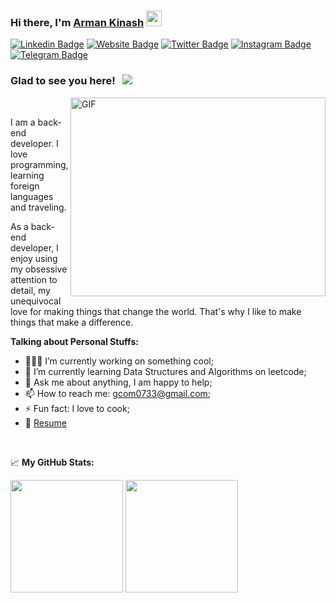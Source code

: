 ### Hi there, I'm <a href="https://gkassym.netlify.app" target="_blank">Arman Kinash</a> <img src="https://media.giphy.com/media/hvRJCLFzcasrR4ia7z/giphy.gif" width="25px">

[![Linkedin Badge](https://img.shields.io/badge/-LinkedIn-0e76a8?style=flat-square&logo=Linkedin&logoColor=white)](https://www.linkedin.com/in/arman-k-25526b22a/)
[![Website Badge](https://img.shields.io/badge/Website-3b5998?style=flat-square&logo=google-chrome&logoColor=white)](s)
[![Twitter Badge](https://img.shields.io/badge/-Twitter-00acee?style=flat-square&logo=Twitter&logoColor=white)](https://twitter..com/Arman53708175)
[![Instagram Badge](https://img.shields.io/badge/-Instagram-e4405f?style=flat-square&logo=Instagram&logoColor=white)](https://instagram.com/bych.ii/)
[![Telegram Badge](https://img.shields.io/badge/-Telegram-0088cc?style=flat-square&logo=Telegram&logoColor=white)](https://t.me/Fuellnoir)

### Glad to see you here! &nbsp; ![](https://visitor-badge.glitch.me/badge?page_id=sawqqer.sawqqer)

<img align="right" alt="GIF" src="https://github.com/Gapur/Gapur/blob/master/coding.gif?raw=true" width="408" height="318" />
</br>

I am a back-end developer. I love programming, learning foreign languages and traveling.

As a back-end developer, I enjoy using my obsessive attention to detail, my unequivocal love for making things that change the world. That's why I like to make things that make a difference.

  
**Talking about Personal Stuffs:**

- 👨🏻‍💻 I’m currently working on something cool;
- 🚀 I’m currently learning Data Structures and Algorithms on leetcode;
- 💬 Ask me about anything, I am happy to help;
- 📫 How to reach me: gcom0733@gmail.com;
- ⚡ Fun fact: I love to cook;
- 📝 [Resume]()
</br>

📈 **My GitHub Stats:**

<p>
  <img height="180em" src="https://github-readme-stats.vercel.app/api?username=sawqqer&show_icons=true&hide_border=true&&count_private=true&include_all_commits=true" />
  <img height="180em" src="https://github-readme-stats.vercel.app/api/top-langs/?username=sawqqer&exclude_repo=KNN-Image-Classification&show_icons=true&hide_border=true&layout=compact&langs_count=8"/>
</p>
